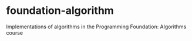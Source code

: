 # foundation-algorithm
Implementations of algorithms in the Programming Foundation: Algorithms course
